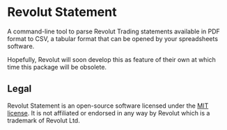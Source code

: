 # Revolut Statement

A command-line tool to parse Revolut Trading statements available in PDF format to CSV, a tabular format that can be opened by your spreadsheets software.

Hopefully, Revolut will soon develop this as feature of their own at which time this package will be obsolete.

## Legal

Revolut Statement is an open-source software licensed under the [MIT license](https://github.com/bogdanghervan/revolut-statement/blob/stable/LICENSE). It is not affiliated or endorsed in any way by Revolut which is a trademark of Revolut Ltd.  
